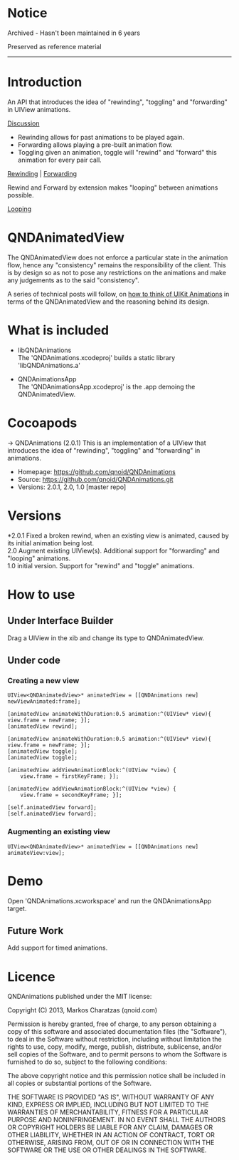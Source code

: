# Notice

Archived - Hasn't been maintained in 6 years

Preserved as reference material

* * * 

# Introduction
An API that introduces the idea of "rewinding", "toggling" and "forwarding" in UIView animations. 

[Discussion][3]

* Rewinding allows for past animations to be played again.
* Forwarding allows playing a pre-built animation flow.
* Toggling given an animation, toggle will "rewind" and "forward" this animation for every pair call.

[Rewinding][2] | [Forwarding][4]

Rewind and Forward by extension makes "looping" between animations possible.

[Looping][5] 

# QNDAnimatedView

The QNDAnimatedView does not enforce a particular state in the animation flow, hence any "consistency" remains the responsibility of the client. This is by design so as not to pose any restrictions on the animations and make any judgements as to the said "consistency".

A series of technical posts will follow, on [how to think of UIKit Animations][1] in terms of the QNDAnimatedView and the reasoning behind its design.

# What is included

* libQNDAnimations    
The 'QNDAnimations.xcodeproj' builds a static library 'libQNDAnimations.a'

* QNDAnimationsApp    
The 'QNDAnimationsApp.xcodeproj' is the .app demoing the QNDAnimatedView.

# Cocoapods

  -> QNDAnimations (2.0.1)
   This is an implementation of a UIView that introduces the idea of "rewinding", "toggling" and "forwarding" in animations.
   - Homepage: https://github.com/qnoid/QNDAnimations
   - Source:   https://github.com/qnoid/QNDAnimations.git
   - Versions: 2.0.1, 2.0, 1.0 [master repo]

# Versions
*2.0.1 Fixed a broken rewind, when an existing view is animated, caused by its initial animation being lost.  
2.0 Augment existing UIView(s). Additional support for "forwarding" and "looping" animations.  
1.0 initial version. Support for "rewind" and "toggle" animations.

# How to use

## Under Interface Builder
Drag a UIView in the xib and change its type to QNDAnimatedView.

## Under code

### Creating a new view

	UIView<QNDAnimatedView>* animatedView = [[QNDAnimations new] newViewAnimated:frame];

	[animatedView animateWithDuration:0.5 animation:^(UIView* view){ view.frame = newFrame; }];
	[animatedView rewind];

	[animatedView animateWithDuration:0.5 animation:^(UIView* view){ view.frame = newFrame; }];
	[animatedView toggle];
	[animatedView toggle];

    [animatedView addViewAnimationBlock:^(UIView *view) {
        view.frame = firstKeyFrame; }];
     
    [animatedView addViewAnimationBlock:^(UIView *view) {
        view.frame = secondKeyFrame; }];

    [self.animatedView forward];
    [self.animatedView forward];

### Augmenting an existing view

	UIView<QNDAnimatedView>* animatedView = [[QNDAnimations new] animateView:view];

# Demo

Open 'QNDAnimations.xcworkspace' and run the QNDAnimationsApp target.

## Future Work

Add support for timed animations.

[1]: http://qnoid.com
[2]: http://www.youtube.com/watch?v=Y_OuP9mpfMY&feature=youtu.be
[3]: https://plus.google.com/116431322187209993066/posts/fsXY6cVH2Vv 
[4]: http://www.youtube.com/watch?v=aijJ7nAfdvo
[5]: http://www.youtube.com/watch?v=CAOaKGn-K5g

# Licence

QNDAnimations published under the MIT license:

Copyright (C) 2013, Markos Charatzas (qnoid.com)

Permission is hereby granted, free of charge, to any person obtaining a copy of this software and associated documentation files (the "Software"), to deal in the Software without restriction, including without limitation the rights to use, copy, modify, merge, publish, distribute, sublicense, and/or sell copies of the Software, and to permit persons to whom the Software is furnished to do so, subject to the following conditions:

The above copyright notice and this permission notice shall be included in all copies or substantial portions of the Software.

THE SOFTWARE IS PROVIDED "AS IS", WITHOUT WARRANTY OF ANY KIND, EXPRESS OR IMPLIED, INCLUDING BUT NOT LIMITED TO THE WARRANTIES OF MERCHANTABILITY, FITNESS FOR A PARTICULAR PURPOSE AND NONINFRINGEMENT. IN NO EVENT SHALL THE AUTHORS OR COPYRIGHT HOLDERS BE LIABLE FOR ANY CLAIM, DAMAGES OR OTHER LIABILITY, WHETHER IN AN ACTION OF CONTRACT, TORT OR OTHERWISE, ARISING FROM, OUT OF OR IN CONNECTION WITH THE SOFTWARE OR THE USE OR OTHER DEALINGS IN THE SOFTWARE.

